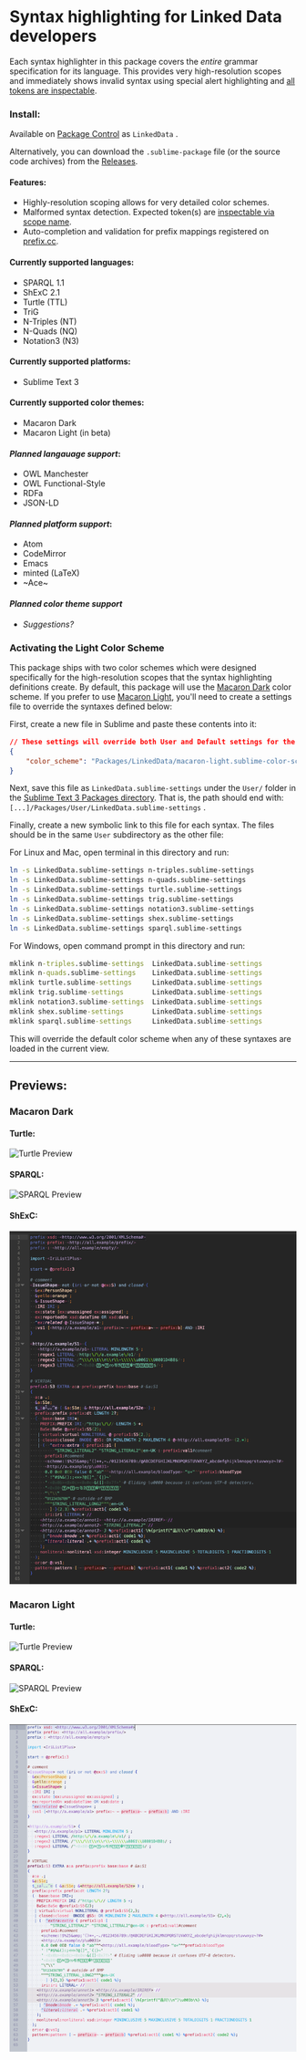 # Syntax highlighting for Linked Data developers

Each syntax highlighter in this package covers the *entire* grammar specification for its language. This provides very high-resolution scopes and immediately shows invalid syntax using special alert highlighting and [all tokens are inspectable](https://superuser.com/questions/848836/how-do-i-see-what-the-current-scope-is-in-sublimetext).

### Install:
Available on [Package Control](https://packagecontrol.io/packages/LinkedData) as `LinkedData` .

Alternatively, you can download the `.sublime-package` file (or the source code archives) from the [Releases](https://github.com/blake-regalia/linked-data.syntaxes/releases).

#### Features:
 - Highly-resolution scoping allows for very detailed color schemes.
 - Malformed syntax detection. Expected token(s) are [inspectable via scope name](https://superuser.com/questions/848836/how-do-i-see-what-the-current-scope-is-in-sublimetext).
 - Auto-completion and validation for prefix mappings registered on [prefix.cc](http://prefix.cc).

#### Currently supported languages:
 - SPARQL 1.1
 - ShExC 2.1
 - Turtle (TTL)
 - TriG
 - N-Triples (NT)
 - N-Quads (NQ)
 - Notation3 (N3)

#### Currently supported platforms:
 - Sublime Text 3

#### Currently supported color themes:
 - Macaron Dark
 - Macaron Light (in beta)

#### *Planned langauage support*:
 - OWL Manchester
 - OWL Functional-Style
 - RDFa
 - JSON-LD

#### *Planned platform support*:
 - Atom
 - CodeMirror
 - Emacs
 - minted (LaTeX)
 - ~Ace~

#### *Planned color theme support*
 - *Suggestions?*


### Activating the Light Color Scheme
This package ships with two color schemes which were designed specifically for the high-resolution scopes that the syntax highlighting definitions create. By default, this package will use the [Macaron Dark](#macaron-dark) color scheme. If you prefer to use [Macaron Light](#macaron-light), you'll need to create a settings file to override the syntaxes defined below:

First, create a new file in Sublime and paste these contents into it:
```json
// These settings will override both User and Default settings for the specific LinkedData syntaxes
{
	"color_scheme": "Packages/LinkedData/macaron-light.sublime-color-scheme"
}
```

Next, save this file as `LinkedData.sublime-settings` under the `User/` folder in the [Sublime Text 3 Packages directory](https://stackoverflow.com/a/49967132/1641160). That is, the path should end with: `[...]/Packages/User/LinkedData.sublime-settings` .

Finally, create a new symbolic link to this file for each syntax. The files should be in the same `User` subdirectory as the other file:

For Linux and Mac, open terminal in this directory and run:
```bash
ln -s LinkedData.sublime-settings n-triples.sublime-settings
ln -s LinkedData.sublime-settings n-quads.sublime-settings
ln -s LinkedData.sublime-settings turtle.sublime-settings
ln -s LinkedData.sublime-settings trig.sublime-settings
ln -s LinkedData.sublime-settings notation3.sublime-settings
ln -s LinkedData.sublime-settings shex.sublime-settings
ln -s LinkedData.sublime-settings sparql.sublime-settings
```

For Windows, open command prompt in this directory and run:
```cmd
mklink n-triples.sublime-settings  LinkedData.sublime-settings
mklink n-quads.sublime-settings    LinkedData.sublime-settings
mklink turtle.sublime-settings     LinkedData.sublime-settings
mklink trig.sublime-settings       LinkedData.sublime-settings
mklink notation3.sublime-settings  LinkedData.sublime-settings
mklink shex.sublime-settings       LinkedData.sublime-settings
mklink sparql.sublime-settings     LinkedData.sublime-settings
```

This will override the default color scheme when any of these syntaxes are loaded in the current view.


---

## Previews:

### Macaron Dark

#### Turtle:
![Turtle Preview](doc/preview/macaron-dark/turtle.png)

#### SPARQL:
![SPARQL Preview](doc/preview/macaron-dark/sparql.png)

#### ShExC:
![ShExC Preview](doc/preview/macaron-dark/shex.png)

### Macaron Light

#### Turtle:
![Turtle Preview](doc/preview/macaron-light/turtle.png)

#### SPARQL:
![SPARQL Preview](doc/preview/macaron-light/sparql.png)

#### ShExC:
![ShExC Preview](doc/preview/macaron-light/shex.png)

